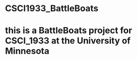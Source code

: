 # CSCI1933_BattleBoats
# this is a BattleBoats project for CSCI_1933 at the University of Minnesota
